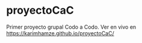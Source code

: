 # proyectoCaC
Primer proyecto grupal Codo a Codo. Ver en vivo en https://karimhamze.github.io/proyectoCaC/
